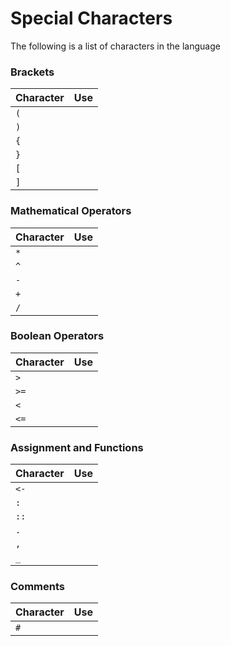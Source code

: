 # Special Characters

The following is a list of characters in the language

### Brackets
Character | Use
----------|-----
`(`       |
`)`       |
`{`       |
`}`       |
`[`       |
`]`       |

### Mathematical Operators
Character | Use
----------|-----
`*`       |
`^`       |
`-`       |
`+`       |
`/`       |

### Boolean Operators
Character | Use
----------|-----
`>`       |
`>=`      |
`<`       |
`<=`      |

### Assignment and Functions
Character | Use
----------|-----
`<-`      |
`:`       |
`::`      |
`.`       |
`,`       |
`_`       |

### Comments
Character | Use
----------|-----
`#`       |
